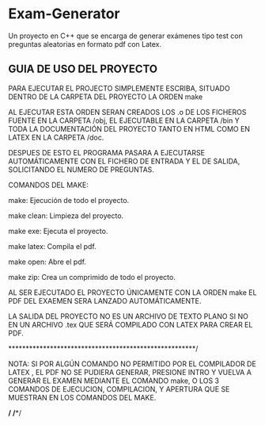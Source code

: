# Exam-Generator


Un proyecto en C++ que se encarga de generar exámenes tipo test con preguntas aleatorias en formato pdf con
Latex.


## GUIA DE USO DEL PROYECTO

 PARA EJECUTAR EL PROJECTO SIMPLEMENTE ESCRIBA,
 SITUADO DENTRO DE LA CARPETA DEL PROYECTO
 LA ORDEN make

 AL EJECUTAR ESTA ORDEN SERAN CREADOS LOS .o DE
 LOS FICHEROS FUENTE EN LA CARPETA /obj,
 EL EJECUTABLE EN LA CARPETA /bin Y TODA LA
 DOCUMENTACIÓN DEL PROYECTO TANTO EN HTML COMO EN
 LATEX EN LA CARPETA /doc.

 DESPUES DE ESTO EL PROGRAMA PASARA A EJECUTARSE
 AUTOMÁTICAMENTE CON EL FICHERO DE ENTRADA Y EL DE
 SALIDA, SOLICITANDO EL NUMERO DE PREGUNTAS.


 COMANDOS DEL MAKE:

 make: Ejecución de todo el proyecto.

 make clean: Limpieza del proyecto.

 make exe: Ejecuta el proyecto.

 make latex: Compila el pdf.

 make open: Abre el pdf.

 make zip: Crea un comprimido de todo el proyecto.



 AL SER EJECUTADO EL PROYECTO ÚNICAMENTE CON LA ORDEN
 make EL PDF DEL EXAEMEN SERA LANZADO AUTOMÁTICAMENTE.


 LA SALIDA DEL PROYECTO NO ES UN ARCHIVO DE TEXTO PLANO
 SI NO EN UN ARCHIVO .tex QUE SERÁ COMPILADO CON LATEX
 PARA CREAR EL PDF.



******************************************************/

 NOTA: SI POR ALGÚN COMANDO NO PERMITIDO POR EL
 		 COMPILADOR DE LATEX , EL PDF NO SE PUDIERA
		 GENERAR, PRESIONE INTRO Y VUELVA A GENERAR
		 EL EXAMEN MEDIANTE EL COMANDO make, O LOS
		 3 COMANDOS DE EJECUCION, COMPILACION, Y
		 APERTURA QUE SE MUESTRAN EN LOS COMANDOS
		 DEL MAKE.
     
******************************************************/
/*******************************************************/
